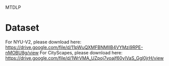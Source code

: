 MTDLP
# Dataset
For NYU-V2, please download here:
https://drive.google.com/file/d/11pWuQXMFBNMIIB4VYMzi9RPE-nMOBU8g/view
For CityScapes, please download here:
https://drive.google.com/file/d/1WrVMA_UZpoj7voajf60yIVaS_Ggl0jrH/view
